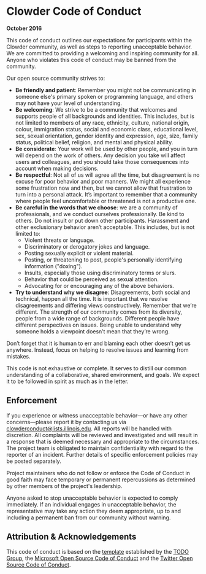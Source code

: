 # Clowder Code of Conduct

**October 2016**

This code of conduct outlines our expectations for participants within the Clowder community, as well as steps to reporting
unacceptable behavior. We are committed to providing a welcoming and inspiring community for all. Anyone who violates this
code of conduct may be banned from the community.

Our open source community strives to:

* **Be friendly and patient**: Remember you might not be communicating in someone else's primary spoken or programming
language, and others may not have your level of understanding.
* **Be welcoming**: We strive to be a community that welcomes and supports people of all backgrounds and identities. This
includes, but is not limited to members of any race, ethnicity, culture, national origin, colour, immigration status, social
and economic class, educational level, sex, sexual orientation, gender identity and expression, age, size, family status,
political belief, religion, and mental and physical ability.
* **Be considerate**: Your work will be used by other people, and you in turn will depend on the work of others. Any decision
you take will affect users and colleagues, and you should take those consequences into account when making decisions.
* **Be respectful**: Not all of us will agree all the time, but disagreement is no excuse for poor behavior and poor manners.
We might all experience some frustration now and then, but we cannot allow that frustration to turn into a personal attack.
It’s important to remember that a community where people feel uncomfortable or threatened is not a productive one.
* **Be careful in the words that we choose**: we are a community of professionals, and we conduct ourselves professionally.
Be kind to others. Do not insult or put down other participants. Harassment and other exclusionary behavior aren’t
acceptable. This includes, but is not limited to:
  * Violent threats or language.
  * Discriminatory or derogatory jokes and language.
  * Posting sexually explicit or violent material.
  * Posting, or threatening to post, people's personally identifying information ("doxing").
  * Insults, especially those using discriminatory terms or slurs.
  * Behavior that could be perceived as sexual attention.
  * Advocating for or encouraging any of the above behaviors.
* **Try to understand why we disagree**: Disagreements, both social and technical, happen all the time. It is important that
we resolve disagreements and differing views constructively. Remember that we’re different. The strength of our
community comes from its diversity, people from a wide range of backgrounds. Different people have different
perspectives on issues. Being unable to understand why someone holds a viewpoint doesn’t mean that they’re wrong.

Don’t forget that it is human to err and blaming each other doesn’t get us anywhere. Instead, focus on helping to resolve
issues and learning from mistakes.

This code is not exhaustive or complete. It serves to distill our common understanding of a collaborative, shared environment,
and goals. We expect it to be followed in spirit as much as in the letter.

## Enforcement

If you experience or witness unacceptable behavior—or have any other concerns—please report it by contacting us via
[clowderconduct@lists.illinois.edu](clowderconduct@lists.illinois.edu). All reports will be handled with discretion. All
complaints will be reviewed and investigated and will result in a response that is deemed necessary and appropriate to the
circumstances. The project team is obligated to maintain confidentiality with regard to the reporter of an incident. Further
details of specific enforcement policies may be posted separately.

Project maintainers who do not follow or enforce the Code of Conduct in good faith may face temporary or permanent
repercussions as determined by other members of the project's leadership.

Anyone asked to stop unacceptable behavior is expected to comply immediately. If an individual engages in unacceptable behavior,
the representative may take any action they deem appropriate, up to and including a permanent ban from our community without warning.

## Attribution & Acknowledgements

This code of conduct is based on the [template](http://todogroup.org/opencodeofconduct) established by the
[TODO Group](http://todogroup.org/), the
[Microsoft Open Source Code of Conduct](https://opensource.microsoft.com/codeofconduct/) and the
[Twitter Open Source Code of Conduct](https://engineering.twitter.com/opensource/code-of-conduct).
